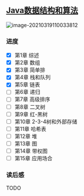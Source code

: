 ## [Java数据结构和算法](https://book.douban.com/subject/1144007/)

![image-20210319110033812](https://s3.ax1x.com/2021/03/19/6Rj526.png)

### 进度

- [x] 第1章 综述
- [x] 第2章 数组
- [x] 第3章 简单排
- [x] 第4章 栈和队列
- [x] 第5章 链表
- [ ] 第6章 递归
- [ ] 第7章 高级排序
- [ ] 第8章 二叉树
- [ ] 第9章 红-黑树
- [ ] 第10章 2-3-4树和外部存储
- [ ] 第11章 哈希表
- [ ] 第12章 堆
- [ ] 第13章 图
- [ ] 第14章 带权图
- [ ] 第15章 应用场合

### 读后感

TODO
